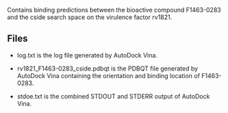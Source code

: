 Contains binding predictions between the bioactive compound F1463-0283 and the cside search space on the virulence factor rv1821.

## Files

- log.txt is the log file generated by AutoDock Vina.

- rv1821_F1463-0283_cside.pdbqt is the PDBQT file generated by AutoDock Vina containing the orientation and binding location of F1463-0283.

- stdoe.txt is the combined STDOUT and STDERR output of AutoDock Vina.

